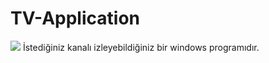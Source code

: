 # TV-Application
<a href="https://hizliresim.com/r2rYqV"><img src="https://i.hizliresim.com/r2rYqV.png"></a>
İstediğiniz kanalı izleyebildiğiniz bir windows programıdır.
